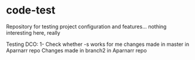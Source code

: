 # code-test
Repository for testing project configuration and features... nothing interesting here, really

Testing DCO:
1- Check whether -s works for me
changes made in master in Aparnarr repo
Changes made in branch2 in Aparnarr repo
